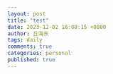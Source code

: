 ```yaml
---
layout: post
title: "test"
date: 2023-12-02 16:08:15 +0800
author: 丘海东 
tags: daily
comments: true
categories: personal
published: true
---
```

